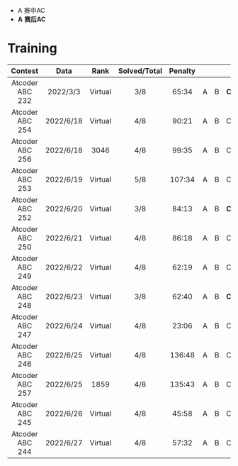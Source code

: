 -  A 赛中AC
-  **A** **赛后AC**


# Training

| Contest | Data | Rank | Solved/Total | Penalty | | | | | | | | | | | | | | | | | |
| :-----: | :--: | :--: | :----------: | :-----: |:-:|:-:|:-:|:-:|:-:|:-:|:-:|:-:|:-:|:-:|:-:|:-:|:-:|:-:|:-:|:-:|:-:|
| Atcoder ABC 232 | 2022/3/3 |Virtual| 3/8 | 65:34 | A | B |**C**|D|**E**|
| Atcoder ABC 254 | 2022/6/18|Virtual| 4/8 | 90:21 | A | B |C|**D**|E|**F**|
| Atcoder ABC 256 | 2022/6/18|3046| 4/8 | 99:35 | A | B |C|D|**E**|**F**||**Ex**|
| Atcoder ABC 253 | 2022/6/19|Virtual|5/8|107:34| A|B|C|D|E|**F**|
| Atcoder ABC 252 | 2022/6/20|Virtual|3/8|84:13|A|B|**C**|**D**|E|**F**|**G**|
| Atcoder ABC 250 | 2022/6/21|Virtual|4/8|86:18|A|B|C|D|**E**|
| Atcoder ABC 249 | 2022/6/22|Virtual|4/8|62:19|A|B|C|D||**F**|
| Atcoder ABC 248 | 2022/6/23|Virtual|3/8|62:40|A|B|**C**|D|**E**|
| Atcoder ABC 247 | 2022/6/24|Virtual|4/8|23:06|A|B|C|D|**E**|
| Atcoder ABC 246 | 2022/6/25|Virtual|4/8|136:48|A|B|C|**D**|E|
| Atcoder ABC 257 | 2022/6/25|1859|4/8|135:43|A|B|C|D|
| Atcoder ABC 245 | 2022/6/26|Virtual|4/8|45:58|A|B|C|D||**F**|
| Atcoder ABC 244 | 2022/6/27|Virtual|4/8|57:32|A|B|C|D|**E**|
